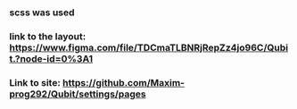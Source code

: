 ### scss was used
### link to the layout: https://www.figma.com/file/TDCmaTLBNRjRepZz4jo96C/Qubit.?node-id=0%3A1
### Link to site: https://github.com/Maxim-prog292/Qubit/settings/pages
